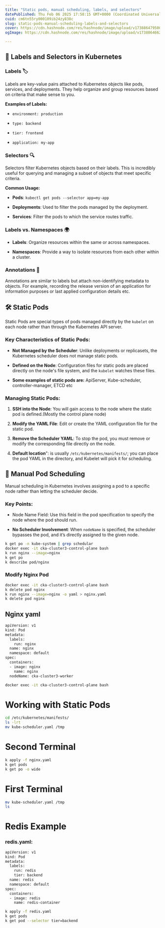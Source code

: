 ```yaml
---
title: "Static pods, manual scheduling, labels, and selectors"
datePublished: Thu Feb 06 2025 17:58:15 GMT+0000 (Coordinated Universal Time)
cuid: cm6tn55ry000109ib24zy838c
slug: static-pods-manual-scheduling-labels-and-selectors
cover: https://cdn.hashnode.com/res/hashnode/image/upload/v1738864795007/d3a45a39-acc0-4218-8c81-1ba11933a1e9.png
ogImage: https://cdn.hashnode.com/res/hashnode/image/upload/v1738864662659/ad64b86a-cd34-4b41-bc22-5a480ec2f8a0.png

---
```


## 📌 Labels and Selectors in Kubernetes

### Labels 🏷️

Labels are key-value pairs attached to Kubernetes objects like pods, services, and deployments. They help organize and group resources based on criteria that make sense to you.

**Examples of Labels:**

* `environment: production`
    
* `type: backend`
    
* `tier: frontend`
    
* `application: my-app`
    

### Selectors 🔍

Selectors filter Kubernetes objects based on their labels. This is incredibly useful for querying and managing a subset of objects that meet specific criteria.

**Common Usage:**

* **Pods**: `kubectl get pods --selector app=my-app`
    
* **Deployments**: Used to filter the pods managed by the deployment.
    
* **Services**: Filter the pods to which the service routes traffic.
    

### Labels vs. Namespaces 🌍

* **Labels**: Organize resources within the same or across namespaces.
    
* **Namespaces**: Provide a way to isolate resources from each other within a cluster.
    

### Annotations 📝

Annotations are similar to labels but attach non-identifying metadata to objects. For example, recording the release version of an application for information purposes or last applied configuration details etc.

## 🛠️ Static Pods

Static Pods are special types of pods managed directly by the `kubelet` on each node rather than through the Kubernetes API server.

### Key Characteristics of Static Pods:

* **Not Managed by the Scheduler**: Unlike deployments or replicasets, the Kubernetes scheduler does not manage static pods.
    
* **Defined on the Node**: Configuration files for static pods are placed directly on the node's file system, and the `kubelet` watches these files.
    
* **Some examples of static pods are:** ApiServer, Kube-scheduler, controller-manager, ETCD etc
    

### Managing Static Pods:

1. **SSH into the Node**: You will gain access to the node where the static pod is defined.(Mostly the control plane node)
    
2. **Modify the YAML File**: Edit or create the YAML configuration file for the static pod.
    
3. **Remove the Scheduler YAML**: To stop the pod, you must remove or modify the corresponding file directly on the node.
    
4. **Default location**": is usually `/etc/kubernetes/manifests/`; you can place the pod YAML in the directory, and Kubelet will pick it for scheduling.
    

## 🧭 Manual Pod Scheduling

Manual scheduling in Kubernetes involves assigning a pod to a specific node rather than letting the scheduler decide.

### Key Points:

* Node Name Field: Use this field in the pod specification to specify the node where the pod should run.
    
* **No Scheduler Involvement**: When `nodeName` is specified, the scheduler bypasses the pod, and it’s directly assigned to the given node.
    

```bash
k get po -n kube-system | grep schedular
docker exec -it cka-cluster3-control-plane bash
k run nginx --image=nginx
k get po
k describe pod/nginx
```

### Modify Nginx Pod

```bash
docker exec -it cka-cluster3-control-plane bash
k delete pod nginx
k run nginx --image=nginx -o yaml > nginx.yaml
k delete pod nginx
```

## Nginx yaml

```bash
apiVersion: v1
kind: Pod
metadata:
  labels:
    run: nginx
  name: nginx
  namespace: default
spec:
  containers:
  - image: nginx
    name: nginx
  nodeName: cka-cluster3-worker
```

```bash
docker exec -it cka-cluster3-control-plane bash
```

# Working with Static Pods

```bash
cd /etc/kubernetes/manifests/
ls -lrt
mv kube-scheduler.yaml /tmp
```

# Second Terminal

```bash
k apply -f nginx.yaml
k get pods
k get po -o wide
```

# First Terminal

```bash
mv kube-scheduler.yaml /tmp
ls
```

# Redis Example

### redis.yaml:

```bash
apiVersion: v1
kind: Pod
metadata:
  labels:
    run: redis
    tier: backend
  name: redis
  namespace: default
spec:
  containers:
  - image: redis
    name: redis-container
```

```bash
k apply -f redis.yaml
k get pods
k get pod --selector tier=backend
```